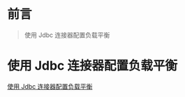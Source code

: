 # 前言

> 使用 Jdbc 连接器配置负载平衡

# 使用 Jdbc 连接器配置负载平衡

[使用 Jdbc 连接器配置负载平衡](https://mysql.net.cn/doc/connector-j/en/connector-j-usagenotes-j2ee-concepts-managing-load-balanced-connections.html)

